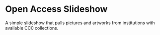 # Open Access Slideshow

A simple slideshow that pulls pictures and artworks from institutions with available CC0 collections.

